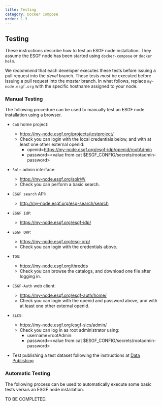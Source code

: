 ```yaml
---
title: Testing
category: Docker Compose
order: 1.3
---
```


## Testing

These instructions describe how to test an ESGF node installation. They assume
the ESGF node has been started using `docker-compose` or `docker helm`.

We *recommend* that each developer executes these tests before issuing a pull request into the *devel* branch.
These tests *must* be executed before issuing a pull request into the *master* branch. 
In what follows, replace `my-node.esgf.org` with the specific hostname assigned to your node.

### Manual Testing

The following procedure can be used to manually test an ESGF node installation using a browser.

* `CoG` home project: 
	* <https://my-node.esgf.org/projects/testproject/>
	* Check you can login with the local credentials below, and with at least one other external openid:
		* openid=https://my-node.esgf.org/esgf-idp/openid/rootAdmin
		* password=<value from cat $ESGF_CONFIG/secrets/rootadmin-password>

* `Solr` admin interface: 
	* <https://my-node.esgf.org/solr/#/>
	* Check you can perform a basic search.

* `ESGF search` API: 
	* <http://my-node.esgf.org/esg-search/search>

* `ESGF IdP`: 
	* <https://my-node.esgf.org/esgf-idp/>
 
* `ESGF ORP`: 
	* <https://my-node.esgf.org/esg-orp/>
	* Check you can login with the credentials above.

* `TDS`: 
	* <https://my-node.esgf.org/thredds> 
	* Check you can browse the catalogs, and download one file after logging in.

* `ESGF-Auth` web client: 
	* <https://my-node.esgf.org/esgf-auth/home/>
	* Check you can login with the openid and password above, and with at least one other external openid.

* `SLCS`: 
	* <https://my-node.esgf.org/esgf-slcs/admin/> 
	* Check you can log in as root administrator using:
		* username=rootAdmin
		* password=<value from cat $ESGF_CONFIG/secrets/rootadmin-password>

* Test publishing a test dataset following the instructions at [Data Publishing](../publishing/)

### Automatic Testing

The following process can be used to automatically execute some basic tests versus an ESGF node installation.

TO BE COMPLETED.